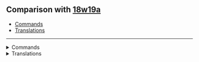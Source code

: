 ## Comparison with [18w19a](https://github.com/PixiGeko/Minecraft-generated-data/tree/18w19a)

- [Commands](#commands)
- [Translations](#translations)

<hr/>
<details><summary>Commands</summary>
<details>
<summary>
bossbar
</summary>

```diff
+ bossbar add <id: resource_location> <name: component>
- bossbar create <id: resource_location> <name: component>
```

</details>
</details>
<details><summary>Translations</summary>
<details>
<summary>
Keys
</summary>

```diff
+ subtitles.entity.husk.converted_to_zombie: Husk converted to Zombie
```

</details>
</details>